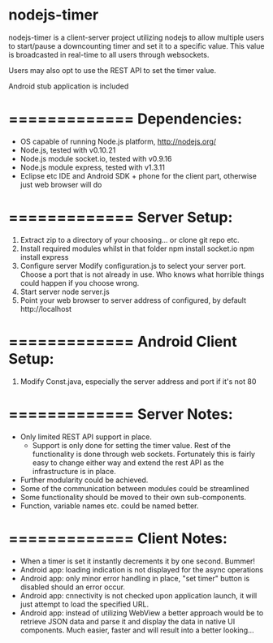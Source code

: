 nodejs-timer
=============

nodejs-timer is a client-server project utilizing nodejs to allow multiple users to start/pause a downcounting timer and set it to a specific value. This value is broadcasted in real-time to all users through websockets. 

Users may also opt to use the REST API to set the timer value.

Android stub application is included



=============
Dependencies:
=============
  - OS capable of running Node.js platform, http://nodejs.org/
  - Node.js, tested with v0.10.21
  - Node.js module socket.io, tested with v0.9.16
  - Node.js module express, tested with v1.3.11
  - Eclipse etc IDE and Android SDK + phone for the client part, otherwise just web browser will do


=============
Server Setup:
=============
1. Extract zip to a directory of your choosing... or clone git repo etc.
2. Install required modules whilst in that folder
	npm install socket.io
	npm install express
3. Configure server
	Modify configuration.js to select your server port. Choose a port that is not already in use. Who knows what horrible things could happen if you choose wrong.
4. Start server
	node server.js
5. Point your web browser to server address of configured, by default http://localhost
    

=============
Android Client Setup:
=============
1.	Modify Const.java, especially the server address and port if it's not 80


=============
Server Notes:
=============
- Only limited REST API support in place. 
	- Support is only done for setting the timer value. Rest of the functionality is done through web sockets. Fortunately this is fairly easy to change either way and extend the rest API as the infrastructure is in place.
- Further modularity could be achieved.
- Some of the communication between modules could be streamlined
- Some functionality should be moved to their own sub-components.
- Function, variable names etc. could be named better.


=============
Client Notes:
=============
- When a timer is set it instantly decrements it by one second. Bummer!
- Android app: loading indication is not displayed for the async operations
- Android app: only minor error handling in place, "set timer" button is disabled should an error occur. 
- Android app: cnnectivity is not checked upon application launch, it will just attempt to load the specified URL.
- Android app: instead of utilizing WebView a better approach would be to retrieve JSON data and parse it and display the data in native UI components. Much easier, faster and will result into a better looking...
